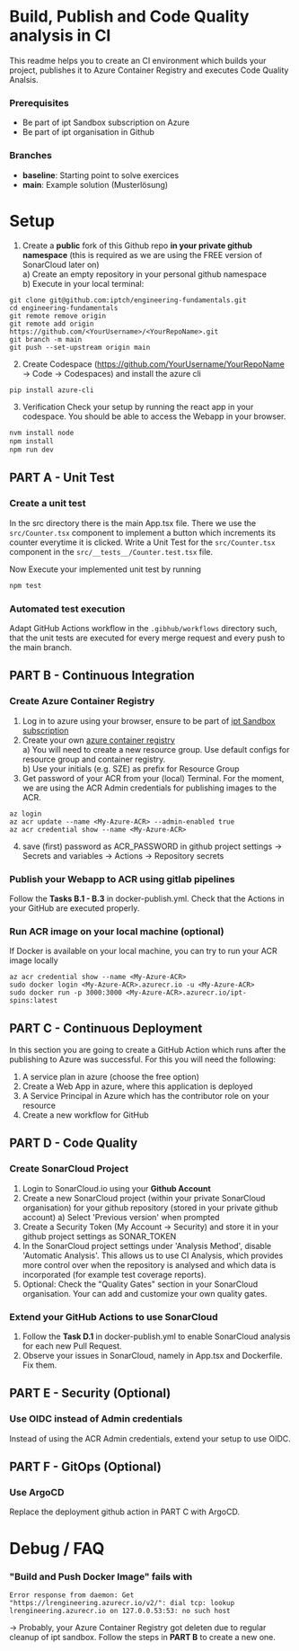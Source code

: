 # Build, Publish and Code Quality analysis in CI
This readme helps you to create an CI environment which builds your project, publishes it to Azure Container Registry and executes Code Quality Analsis.

### Prerequisites
- Be part of ipt Sandbox subscription on Azure
- Be part of ipt organisation in Github

### Branches
- **baseline**: Starting point to solve exercices
- **main**: Example solution (Musterlösung)

# Setup
1. Create a **public** fork of this Github repo **in your private github namespace** (this is required as we are using the FREE version of SonarCloud later on) \
  a) Create an empty repository in your personal github namespace \
  b) Execute in your local terminal:
```
git clone git@github.com:iptch/engineering-fundamentals.git
cd engineering-fundamentals
git remote remove origin
git remote add origin https://github.com/<YourUsername>/<YourRepoName>.git
git branch -m main
git push --set-upstream origin main
```
2. Create Codespace (https://github.com/YourUsername/YourRepoName &rarr; Code &rarr; Codespaces) and install the azure cli
```
pip install azure-cli
```
3. Verification
Check your setup by running the react app in your codespace. You should be able to access the Webapp in your browser.
```bash
nvm install node
npm install
npm run dev
```

## PART A - Unit Test
### Create a unit test
In the src directory there is the main App.tsx file. There we use the ``src/Counter.tsx`` component to implement a button 
which increments its counter everytime it is clicked. Write a Unit Test for the ``src/Counter.tsx`` component in the 
``src/__tests__/Counter.test.tsx`` file.

Now Execute your implemented unit test by running
```bash
npm test
```

### Automated test execution
Adapt GitHub Actions workflow in the ``.gibhub/workflows`` directory such, that the unit tests are executed for every merge request and every push to the main 
branch.

## PART B - Continuous Integration

### Create Azure Container Registry
1. Log in to azure using your browser, ensure to be part of [ipt Sandbox subscription](https://app.happeo.com/pages/1e1oopl952ukqf9e0h/AzureAmpDu/1e5g766dso0ms8i9mp)
2. Create your own [azure container registry](https://portal.azure.com/#browse/Microsoft.ContainerRegistry%2Fregistries) \
    a) You will need to create a new resource group. Use default configs for resource group and container registry. \
    b) Use your initials (e.g. SZE) as prefix for Resource Group
3. Get password of your ACR from your (local) Terminal. For the moment, we are using the ACR Admin credentials for publishing images to the ACR.
```
az login
az acr update --name <My-Azure-ACR> --admin-enabled true
az acr credential show --name <My-Azure-ACR>
```
4. save (first) password as ACR_PASSWORD in github project settings &rarr; Secrets and variables &rarr; Actions &rarr; Repository secrets

### Publish your Webapp to ACR using gitlab pipelines
Follow the **Tasks B.1 - B.3** in docker-publish.yml. Check that the Actions in your GitHub are executed properly.

### Run ACR image on your local machine (optional)
If Docker is available on your local machine, you can try to run your ACR image locally
```
az acr credential show --name <My-Azure-ACR>
sudo docker login <My-Azure-ACR>.azurecr.io -u <My-Azure-ACR>
sudo docker run -p 3000:3000 <My-Azure-ACR>.azurecr.io/ipt-spins:latest
```

## PART C - Continuous Deployment
In this section you are going to create a GitHub Action which runs after the publishing to Azure was successful. 
For this you will need the following:
1. A service plan in azure (choose the free option)
2. Create a Web App in azure, where this application is deployed
3. A Service Principal in Azure which has the contributor role on your resource
4. Create a new workflow for GitHub

## PART D - Code Quality

### Create SonarCloud Project
1. Login to SonarCloud.io using your **Github Account**
2. Create a new SonarCloud project (within your private SonarCloud organisation) for your github repository (stored in your private github account)
    a) Select 'Previous version' when prompted
3. Create a Security Token (My Account &rarr; Security) and store it in your github project settings as SONAR_TOKEN
4. In the SonarCloud project settings under 'Analysis Method', disable 'Automatic Analysis'. This allows us to use CI Analysis, which provides more control over when the repository is analysed and which data is incorporated (for example test coverage reports).
5. Optional: Check the "Quality Gates" section in your SonarCloud organisation. Your can add and customize your own quality gates.

### Extend your GitHub Actions to use SonarCloud
1. Follow the **Task D.1** in docker-publish.yml to enable SonarCloud analysis for each new Pull Request.
2. Observe your issues in SonarCloud, namely in App.tsx and Dockerfile. Fix them.

## PART E - Security (Optional)

### Use OIDC instead of Admin credentials
Instead of using the ACR Admin credentials, extend your setup to use OIDC.

## PART F - GitOps (Optional)

### Use ArgoCD
Replace the deployment github action in PART C with ArgoCD.

# Debug / FAQ
### "Build and Push Docker Image" fails with
```
Error response from daemon: Get "https://lrengineering.azurecr.io/v2/": dial tcp: lookup lrengineering.azurecr.io on 127.0.0.53:53: no such host
```
&rarr; Probably, your Azure Container Registry got deleten due to regular cleanup of ipt sandbox. Follow the steps in **PART B** to create a new one.